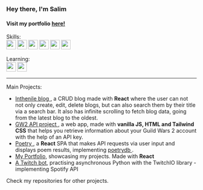 
### Hey there, I'm Salim
  
#### Visit my portfolio <a href="https://inthenile.github.io/myportfolio/"> here! </a>

Skills: <br>
<img src="https://img.shields.io/badge/React-white?logo=React&logoColor=blue" height="25px"> 
<img src="https://img.shields.io/badge/TypeScript-blue?logo=typescript&logoColor=white" height="25px"> 
<img src="https://img.shields.io/badge/JavaScript-yellow?logo=javascript&logoColor=black" height="25px"> 
<img src="https://img.shields.io/badge/HTML-white?logo=html5&logoColor=orange" height="25px"> 
<img src="https://img.shields.io/badge/CSS-white?logo=css3&logoColor=blue" height="25px"> 
<img src="https://img.shields.io/badge/Git-white?logo=git&logoColor=orange" height="25px"> 

Learning: <br>
<img src="https://img.shields.io/badge/C%23%20-purple?logo=csharp&logoColor=white" height="25px"> 
<img src="https://img.shields.io/badge/MySQL-00000F?logo=mysql&logoColor=white" height="25px"> 

<hr>


Main Projects:  <ul class="projects">
                        <li> <a href="https://github.com/inthenile/blog"> Inthenile blog </a>, a CRUD blog made with <b>React</b> where the user can not not only create, edit, delete blogs, but can also search them by their title via a search bar. It also has infinite scrolling to fetch blog data, going from the latest blog to the oldest.</li>
                        <li> <a href="https://github.com/inthenile/gw2api"> GW2 API project </a>, a web app, made with <b>vanilla JS, HTML and Tailwind CSS</b> that helps you retrieve information about your Guild Wars 2 account with the help of an API key.</li>
                        <li> <a href="https://github.com/inthenile/poetry-React-app" > Poetry </a>, a <b>React</b> SPA that makes API requests via user input and displays poem results, implementing <a href="https://github.com/thundercomb/poetrydb"> poetrydb </a>.</li>
                        <li><a href="https://github.com/inthenile/myportfolio" > My Portfolio</a>, showcasing my projects. Made with <b>React</b> </li>
                        <li><a href="https://github.com/inthenile/mytwitchbot"> A Twitch bot</a>, practising asynchronous Python with the TwitchIO library - implementing Spotify API</li>
                      </ul>
            Check my repositories for other projects.
